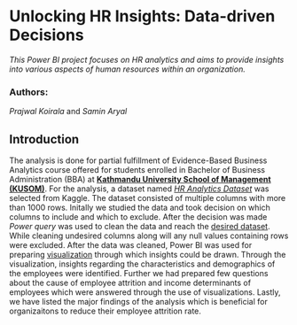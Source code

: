 # Unlocking HR Insights: Data-driven Decisions
*This Power BI project focuses on HR analytics and aims to provide insights into various aspects of human resources within an organization.*  

### **Authors:**
*Prajwal Koirala* and *Samin Aryal*

## Introduction  
The analysis is done for partial fulfillment of Evidence-Based Business Analytics course offered for students enrolled in Bachelor of Business Administration (BBA) at [**Kathmandu University School of Management (KUSOM)**](https://som.ku.edu.np/). For the analysis, a dataset named [*HR Analytics Dataset*](https://www.kaggle.com/datasets/saadharoon27/hr-analytics-dataset) was selected from Kaggle. The dataset consisted of multiple columns with more than 1000 rows. Initally we studied the data and took decision on which columns to include and which to exclude. After the decision was made *Power query* was used to clean the data and reach the [desired dataset](https://github.com/koirala99/Pair-Project/blob/main/Working%20file.xlsx). While cleaning undesired columns along will any null values containing rows were excluded. After the data was cleaned, Power BI was used for preparing [visualization](https://github.com/koirala99/Pair-Project/blob/main/Analytics.pbix) through which insights could be drawn. Through the visualization, insights regarding the characteristics and demographics of the employees were identified. Further we had prepared few questions about the cause of employee attrition and income determinants of employees which were answered through the use of visualizations. Lastly, we have listed the major findings of the analysis which is beneficial for organizaitons to reduce their employee attrition rate. 




